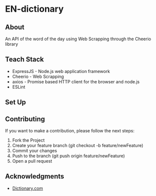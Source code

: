# EN-dictionary

## About

An API of the word of the day using Web Scrapping through the Cheerio library

## Teach Stack

- ExpressJS - Node.js web application framework
- Cheerio - Web Scrapping
- axios - Promise based HTTP client for the browser and node.js
- ESLint

## Set Up

## Contributing

If you want to make a contribution, please follow the next steps:

1. Fork the Project
2. Create your feature branch (git checkout -b feature/newFeature)
3. Commit your changes
4. Push to the branch (git push origin feature/newFeature)
5. Open a pull request

## Acknowledgments

- [Dictionary.com](https://www.dictionary.com/ "Dictionary.com")
